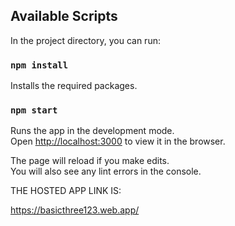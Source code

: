 ## Available Scripts

In the project directory, you can run:

### `npm install`

Installs the required packages.

### `npm start`

Runs the app in the development mode.<br />
Open [http://localhost:3000](http://localhost:3000) to view it in the browser.

The page will reload if you make edits.<br />
You will also see any lint errors in the console.


THE HOSTED APP LINK IS:

https://basicthree123.web.app/
